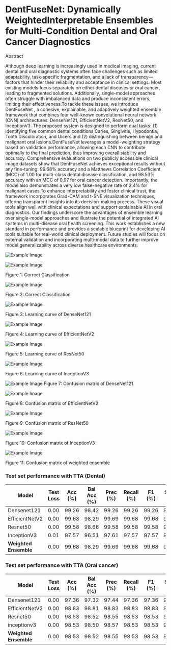 # DentFuseNet: Dynamically WeightedInterpretable Ensembles for Multi-Condition Dental and Oral Cancer Diagnostics


Abstract

Although deep learning is increasingly used in medical imaging, current dental and oral diagnostic systems often face challenges such as limited adaptability, task-specific fragmentation, and a lack of transparency—factors that hinder their reliability and acceptance in clinical settings. Most existing models focus separately on either dental diseases or oral cancer, leading to fragmented solutions. Additionally, single-model approaches often struggle with imbalanced data and produce inconsistent errors, limiting their effectiveness.To tackle these issues, we introduce DentFuseNet , a cohesive, explainable, and adaptively weighted ensemble framework that combines four well-known convolutional neural network (CNN) architectures: DenseNet121, EfficientNetV2, ResNet50, and InceptionV3. The proposed system is designed to perform dual tasks: (1) identifying five common dental conditions Caries, Gingivitis, Hypodontia, Tooth Discoloration, and Ulcers and (2) distinguishing between benign and malignant oral lesions.DentFuseNet leverages a model-weighting strategy based on validation performance, allowing each CNN to contribute optimally to the final prediction, thus improving overall stability and accuracy. Comprehensive evaluations on two publicly accessible clinical image datasets show that DentFuseNet achieves exceptional results without any fine-tuning: 99.68% accuracy and a Matthews Correlation Coefficient (MCC) of 1.00 for multi-class dental disease classification, and 98.53% accuracy with an MCC of 0.97 for oral cancer detection. Importantly, the model also demonstrates a very low false-negative rate of 2.4% for malignant cases.To enhance interpretability and foster clinical trust, the framework incorporates Grad-CAM and t-SNE visualization techniques, offering transparent insights into its decision-making process. These visual tools align well with clinical expectations and support explainable AI in oral diagnostics. Our findings underscore the advantages of ensemble learning over single-model approaches and illustrate the potential of integrated AI systems in multi-disease oral health screening. This work establishes a new standard in performance and provides a scalable blueprint for developing AI tools suitable for real-world clinical deployment. Future studies will focus on external validation and incorporating multi-modal data to further improve model generalizability across diverse healthcare environments.


![Example Image](Block.jpg)

![Example Image](cc-dnt.png)

Figure 1: Correct Classification

![Example Image](cc-or.png)

Figure 2: Correct Classification

![Example Image](lc-dens-dnt.png)

Figure 3: Learning curve of DenseNet121

![Example Image](lc-effi-dnt.png)

Figure 4: Learning curve of EfficientNetV2

![Example Image](lc-res-dnt.png)

Figure 5: Learning curve of ResNet50

![Example Image](lc-inc-dnt.png)

Figure 6: Learning curve of InceptionV3

![Example Image](conf-dens-dnt.png)
Figure 7: Confusion matrix of DenseNet121

![Example Image](conf-effi-dnt.png)

Figure 8: Confusion matrix of EfficientNetV2

![Example Image](conf-res-dnt.png)

Figure 9: Confusion matrix of ResNet50

![Example Image](conf-inc-dnt.png)

Figure 10: Confusion matrix of InceptionV3

![Example Image](conf-ens-dnt.png)

Figure 11: Confusion matrix of weighted ensemble






### Test set performance with TTA (Dental)

| Model               | Test Loss | Acc (%) | Bal Acc (%) | Prec (%) | Recall (%) | F1 (%) | Spec (%) | Kappa | MCC  | Log Loss | Brier | AUC  |
|---------------------|-----------|---------|-------------|----------|------------|--------|----------|-------|------|----------|-------|------|
| Densenet121         | 0.00      | 99.26   | 98.42       | 99.26    | 99.26      | 99.26  | 99.82    | 0.99  | 0.99 | 0.10     | 0.00  | 1.00 |
| EfficientNetV2      | 0.00      | 99.68   | 98.29       | 99.69    | 99.68      | 99.68  | 99.92    | 1.00  | 1.00 | 0.09     | 0.00  | 1.00 |
| Resnet50            | 0.00      | 99.58   | 98.66       | 99.58    | 99.58      | 99.58  | 99.89    | 0.99  | 0.99 | 0.10     | 0.00  | 1.00 |
| InceptionV3         | 0.01      | 97.57   | 96.51       | 97.61    | 97.57      | 97.57  | 99.37    | 0.97  | 0.97 | 0.19     | 0.01  | 1.00 |
| **Weighted Ensemble** | 0.00      | 99.68   | 98.29       | 99.69    | 99.68      | 99.68  | 99.92    | 1.00  | 1.00 | 0.11     | 0.00  | 1.00 |


### Test set performance with TTA (Oral cancer)

| Model               | Test Loss | Acc (%) | Bal Acc (%) | Prec (%) | Recall (%) | F1 (%) | Spec (%) | Kappa | MCC  | Log Loss | Brier | AUC  |
|---------------------|-----------|---------|-------------|----------|------------|--------|----------|-------|------|----------|-------|------|
| Densenet121         | 0.00      | 97.36   | 97.32       | 97.44    | 97.36      | 97.36  | 97.32    | 0.95  | 0.95 | 0.09     | 0.02  | 1.00 |
| EfficientNetV2      | 0.00      | 98.83   | 98.81       | 98.83    | 98.83      | 98.83  | 98.81    | 0.98  | 0.98 | 0.06     | 0.01  | 1.00 |
| Resnet50            | 0.00      | 98.53   | 98.52       | 98.55    | 98.53      | 98.53  | 98.52    | 0.97  | 0.97 | 0.08     | 0.01  | 1.00 |
| inceptionv3         | 0.00      | 98.53   | 98.50       | 98.57    | 98.53      | 98.53  | 98.50    | 0.97  | 0.97 | 0.08     | 0.02  | 1.00 |
| **Weighted Ensemble** | 0.00      | 98.53   | 98.52       | 98.55    | 98.53      | 98.53  | 98.52    | 0.97  | 0.97 | 0.07     | 0.01  | 1.00 |


